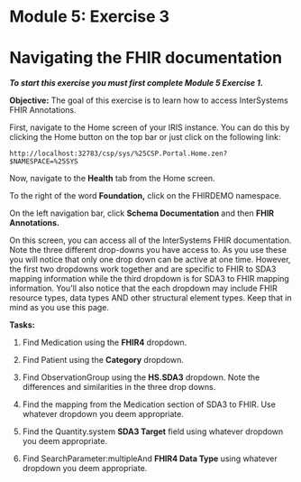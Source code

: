 # Module 5: Exercise 3


# Navigating the FHIR documentation

***To start this exercise you must first complete Module 5 Exercise 1.***

**Objective:** The goal of this exercise is to learn how to access InterSystems FHIR Annotations.

First, navigate to the Home screen of your IRIS instance. You can do this by clicking the Home button on the top bar or just click on the following link:

	http://localhost:32783/csp/sys/%25CSP.Portal.Home.zen?$NAMESPACE=%25SYS

Now, navigate to the **Health** tab from the Home screen.

To the right of the word **Foundation,** click on the FHIRDEMO namespace.

On the left navigation bar, click **Schema Documentation** and then **FHIR Annotations.**

On this screen, you can access all of the InterSystems FHIR documentation. Note the three different drop-downs you have access to. As you use these you will notice that only one drop down can be active at one time. However, the first two dropdowns work together and are specific to FHIR to SDA3 mapping information while the third dropdown is for SDA3 to FHIR mapping information. You'll also notice that the each dropdown may include FHIR resource types, data types AND other structural element types. Keep that in mind as you use this page.

**Tasks:**
1. Find Medication using the **FHIR4** dropdown.
2. Find Patient using the **Category** dropdown.
3. Find ObservationGroup using the **HS.SDA3** dropdown. Note the differences and similarities in the three drop downs.



4. Find the mapping from the Medication section of SDA3 to FHIR. Use whatever dropdown you deem appropriate.
5. Find the Quantity.system **SDA3 Target** field using whatever dropdown you deem appropriate.
6. Find SearchParameter:multipleAnd **FHIR4 Data Type** using whatever dropdown you deem appropriate.

